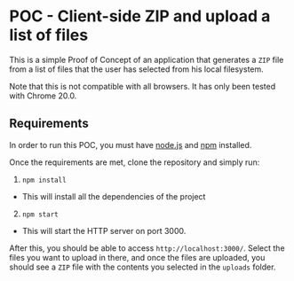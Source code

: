 POC - Client-side ZIP and upload a list of files
================================================

This is a simple Proof of Concept of an application that generates
a `ZIP` file from a list of files that the user has selected from his
local filesystem.

Note that this is not compatible with all browsers. It has only been
tested with Chrome 20.0.

## Requirements

In order to run this POC, you must have [node.js](http://nodejs.org)
and [npm](https://npmjs.org/) installed.

Once the requirements are met, clone the repository and simply run:

1. `npm install`
  - This will install all the dependencies of the project
2. `npm start`
  - This will start the HTTP server on port 3000.

After this, you should be able to access `http://localhost:3000/`.
Select the files you want to upload in there, and once the files
are uploaded, you should see a `ZIP` file with the contents you
selected in the `uploads` folder.
